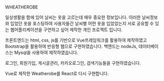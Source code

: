 WHEATHEROBE

일상생활을 함에 있어 날씨는 옷을 고르는데 매우 중요한 정보입니다. 이러한 날씨정보와 입었던 옷을 포스팅하여 사용자들간 날씨별 어떤 옷을 입었었는지 서로 공유할 수 있는 웹어플리케이션을 구연하고 싶어 제작한 개인 프로젝트 입니다.

프론트엔드는 html, css, js를 기반으로 Vue프레임워크를 활용하여 제작하였고 Bootstrap을 활용하여 반응형 웹으로 구현하였습니다. 백엔드는 nodeJs, 데이터베이스는 Mysql을 사용하여 제작하였습니다.

로그인, 회원가입, 게시글관리, 카카오로그인, 검색기능들을 구현하였습니다.

Vue로 제작한 Weatherobe를 React로 다시 구현합니다.
